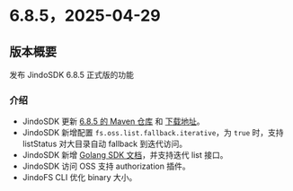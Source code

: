 # 6.8.5，2025-04-29

## 版本概要

发布 JindoSDK 6.8.5 正式版的功能

### 介绍

- JindoSDK 更新 [6.8.5 的 Maven 仓库](oss-maven.md) 和 [下载地址](jindodata_download.md)。
- JindoSDK 新增配置 `fs.oss.list.fallback.iterative`，为 `true` 时，支持 listStatus 对大目录自动 fallback 到迭代访问。
- JindoSDK 新增 [Golang SDK 文档](https://aliyun.github.io/alibabacloud-jindodata/jindosdk/golang/jindosdk_golang_quickstart/)，并支持迭代 list 接口。
- JindoSDK 访问 OSS 支持 authorization 插件。
- JindoFS CLI 优化 binary 大小。